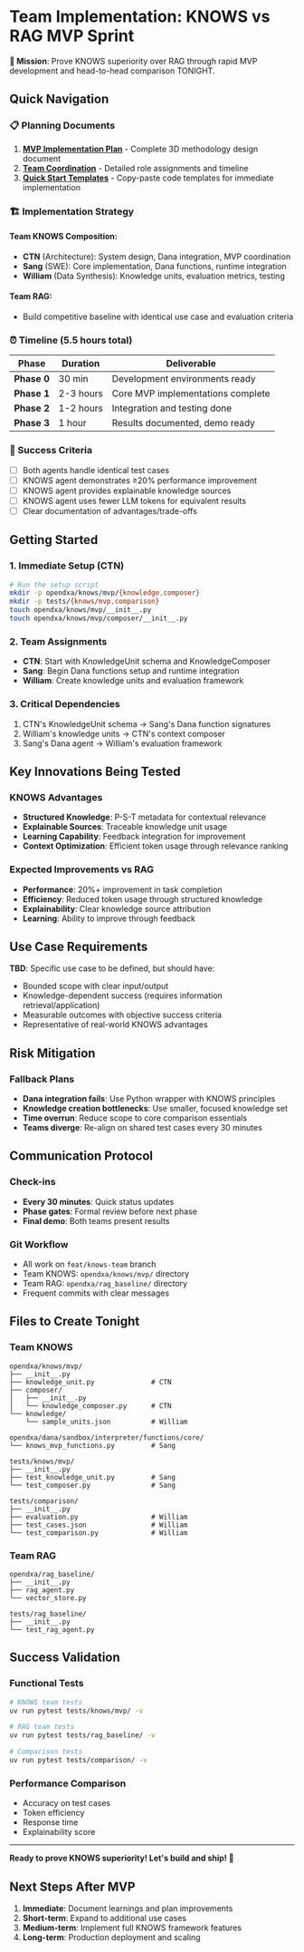 # Team Implementation: KNOWS vs RAG MVP Sprint

**🎯 Mission**: Prove KNOWS superiority over RAG through rapid MVP development and head-to-head comparison TONIGHT.

## Quick Navigation

### 📋 Planning Documents
1. **[MVP Implementation Plan](mvp-implementation-plan.md)** - Complete 3D methodology design document
2. **[Team Coordination](team-coordination.md)** - Detailed role assignments and timeline
3. **[Quick Start Templates](quick-start-templates.md)** - Copy-paste code templates for immediate implementation

### 🏗️ Implementation Strategy

#### Team KNOWS Composition:
- **CTN** (Architecture): System design, Dana integration, MVP coordination
- **Sang** (SWE): Core implementation, Dana functions, runtime integration
- **William** (Data Synthesis): Knowledge units, evaluation metrics, testing

#### Team RAG:
- Build competitive baseline with identical use case and evaluation criteria

### ⏰ Timeline (5.5 hours total)
| Phase | Duration | Deliverable |
|-------|----------|-------------|
| **Phase 0** | 30 min | Development environments ready |
| **Phase 1** | 2-3 hours | Core MVP implementations complete |
| **Phase 2** | 1-2 hours | Integration and testing done |
| **Phase 3** | 1 hour | Results documented, demo ready |

### 🎯 Success Criteria
- [ ] Both agents handle identical test cases
- [ ] KNOWS agent demonstrates ≥20% performance improvement
- [ ] KNOWS agent provides explainable knowledge sources
- [ ] KNOWS agent uses fewer LLM tokens for equivalent results
- [ ] Clear documentation of advantages/trade-offs

## Getting Started

### 1. Immediate Setup (CTN)
```bash
# Run the setup script
mkdir -p opendxa/knows/mvp/{knowledge,composer}
mkdir -p tests/{knows/mvp,comparison}
touch opendxa/knows/mvp/__init__.py
touch opendxa/knows/mvp/composer/__init__.py
```

### 2. Team Assignments
- **CTN**: Start with KnowledgeUnit schema and KnowledgeComposer
- **Sang**: Begin Dana functions setup and runtime integration
- **William**: Create knowledge units and evaluation framework

### 3. Critical Dependencies
1. CTN's KnowledgeUnit schema → Sang's Dana function signatures
2. William's knowledge units → CTN's context composer
3. Sang's Dana agent → William's evaluation framework

## Key Innovations Being Tested

### KNOWS Advantages
- **Structured Knowledge**: P-S-T metadata for contextual relevance
- **Explainable Sources**: Traceable knowledge unit usage
- **Learning Capability**: Feedback integration for improvement
- **Context Optimization**: Efficient token usage through relevance ranking

### Expected Improvements vs RAG
- **Performance**: 20%+ improvement in task completion
- **Efficiency**: Reduced token usage through structured knowledge
- **Explainability**: Clear knowledge source attribution
- **Learning**: Ability to improve through feedback

## Use Case Requirements

**TBD**: Specific use case to be defined, but should have:
- Bounded scope with clear input/output
- Knowledge-dependent success (requires information retrieval/application)
- Measurable outcomes with objective success criteria
- Representative of real-world KNOWS advantages

## Risk Mitigation

### Fallback Plans
- **Dana integration fails**: Use Python wrapper with KNOWS principles
- **Knowledge creation bottlenecks**: Use smaller, focused knowledge set
- **Time overrun**: Reduce scope to core comparison essentials
- **Teams diverge**: Re-align on shared test cases every 30 minutes

## Communication Protocol

### Check-ins
- **Every 30 minutes**: Quick status updates
- **Phase gates**: Formal review before next phase
- **Final demo**: Both teams present results

### Git Workflow
- All work on `feat/knows-team` branch
- Team KNOWS: `opendxa/knows/mvp/` directory
- Team RAG: `opendxa/rag_baseline/` directory
- Frequent commits with clear messages

## Files to Create Tonight

### Team KNOWS
```
opendxa/knows/mvp/
├── __init__.py
├── knowledge_unit.py              # CTN
├── composer/
│   ├── __init__.py
│   └── knowledge_composer.py      # CTN
└── knowledge/
    └── sample_units.json          # William

opendxa/dana/sandbox/interpreter/functions/core/
└── knows_mvp_functions.py         # Sang

tests/knows/mvp/
├── __init__.py
├── test_knowledge_unit.py         # Sang
└── test_composer.py               # Sang

tests/comparison/
├── __init__.py
├── evaluation.py                  # William
├── test_cases.json                # William
└── test_comparison.py             # William
```

### Team RAG
```
opendxa/rag_baseline/
├── __init__.py
├── rag_agent.py
└── vector_store.py

tests/rag_baseline/
├── __init__.py
└── test_rag_agent.py
```

## Success Validation

### Functional Tests
```bash
# KNOWS team tests
uv run pytest tests/knows/mvp/ -v

# RAG team tests  
uv run pytest tests/rag_baseline/ -v

# Comparison tests
uv run pytest tests/comparison/ -v
```

### Performance Comparison
- Accuracy on test cases
- Token efficiency
- Response time
- Explainability score

---

**Ready to prove KNOWS superiority! Let's build and ship! 🚀**

## Next Steps After MVP

1. **Immediate**: Document learnings and plan improvements
2. **Short-term**: Expand to additional use cases
3. **Medium-term**: Implement full KNOWS framework features
4. **Long-term**: Production deployment and scaling 